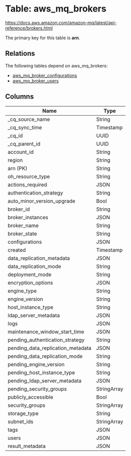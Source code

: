 # Table: aws_mq_brokers

https://docs.aws.amazon.com/amazon-mq/latest/api-reference/brokers.html

The primary key for this table is **arn**.

## Relations

The following tables depend on aws_mq_brokers:
  - [aws_mq_broker_configurations](aws_mq_broker_configurations.md)
  - [aws_mq_broker_users](aws_mq_broker_users.md)

## Columns
| Name          | Type          |
| ------------- | ------------- |
|_cq_source_name|String|
|_cq_sync_time|Timestamp|
|_cq_id|UUID|
|_cq_parent_id|UUID|
|account_id|String|
|region|String|
|arn (PK)|String|
|oh_resource_type|String|
|actions_required|JSON|
|authentication_strategy|String|
|auto_minor_version_upgrade|Bool|
|broker_id|String|
|broker_instances|JSON|
|broker_name|String|
|broker_state|String|
|configurations|JSON|
|created|Timestamp|
|data_replication_metadata|JSON|
|data_replication_mode|String|
|deployment_mode|String|
|encryption_options|JSON|
|engine_type|String|
|engine_version|String|
|host_instance_type|String|
|ldap_server_metadata|JSON|
|logs|JSON|
|maintenance_window_start_time|JSON|
|pending_authentication_strategy|String|
|pending_data_replication_metadata|JSON|
|pending_data_replication_mode|String|
|pending_engine_version|String|
|pending_host_instance_type|String|
|pending_ldap_server_metadata|JSON|
|pending_security_groups|StringArray|
|publicly_accessible|Bool|
|security_groups|StringArray|
|storage_type|String|
|subnet_ids|StringArray|
|tags|JSON|
|users|JSON|
|result_metadata|JSON|